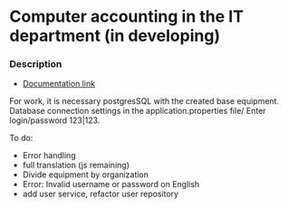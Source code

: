 # Computer accounting in the IT department (in developing) 

### Description

* [Documentation link](https://github.com/Dvorneg/it)

For work, it is necessary postgresSQL with the created base equipment.
Database connection settings in the application.properties file/
Enter login/password 123|123.

To do:
- Error handling
- full translation (js remaining)
- Divide equipment by organization
- Error: Invalid username or password on English 
- add user service, refactor user repository